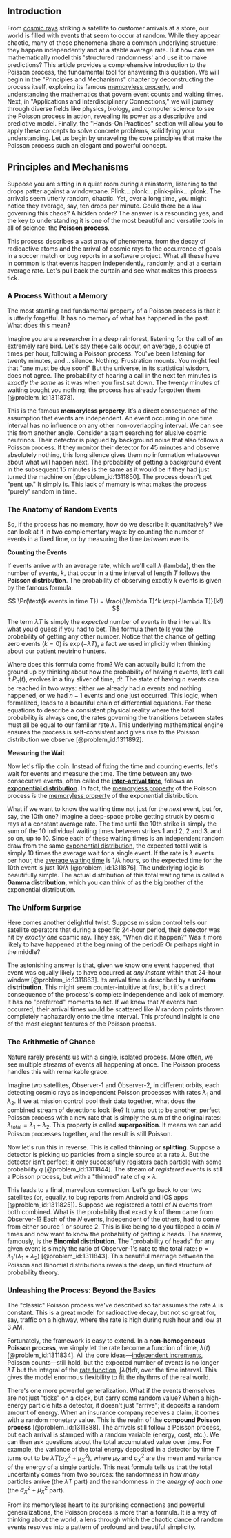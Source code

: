 ## Introduction
From [cosmic rays](@article_id:158047) striking a satellite to customer arrivals at a store, our world is filled with events that seem to occur at random. While they appear chaotic, many of these phenomena share a common underlying structure: they happen independently and at a stable average rate. But how can we mathematically model this 'structured randomness' and use it to make predictions? This article provides a comprehensive introduction to the Poisson process, the fundamental tool for answering this question. We will begin in the "Principles and Mechanisms" chapter by deconstructing the process itself, exploring its famous [memoryless property](@article_id:267355), and understanding the mathematics that govern event counts and waiting times. Next, in "Applications and Interdisciplinary Connections," we will journey through diverse fields like physics, biology, and computer science to see the Poisson process in action, revealing its power as a descriptive and predictive model. Finally, the "Hands-On Practices" section will allow you to apply these concepts to solve concrete problems, solidifying your understanding. Let us begin by unraveling the core principles that make the Poisson process such an elegant and powerful concept.

## Principles and Mechanisms

Suppose you are sitting in a quiet room during a rainstorm, listening to the drops patter against a windowpane. Plink... plonk... plink-plink... plonk. The arrivals seem utterly random, chaotic. Yet, over a long time, you might notice they average, say, ten drops per minute. Could there be a law governing this chaos? A hidden order? The answer is a resounding yes, and the key to understanding it is one of the most beautiful and versatile tools in all of science: the **Poisson process**.

This process describes a vast array of phenomena, from the decay of radioactive atoms and the arrival of cosmic rays to the occurrence of goals in a soccer match or bug reports in a software project. What all these have in common is that events happen independently, randomly, and at a certain average rate. Let's pull back the curtain and see what makes this process tick.

### A Process Without a Memory

The most startling and fundamental property of a Poisson process is that it is utterly forgetful. It has no memory of what has happened in the past. What does this mean?

Imagine you are a researcher in a deep rainforest, listening for the call of an extremely rare bird. Let's say these calls occur, on average, a couple of times per hour, following a Poisson process. You've been listening for twenty minutes, and... silence. Nothing. Frustration mounts. You might feel that "one must be due soon!" But the universe, in its statistical wisdom, does not agree. The probability of hearing a call in the next ten minutes is *exactly the same* as it was when you first sat down. The twenty minutes of waiting bought you nothing; the process has already forgotten them [@problem_id:1311878].

This is the famous **memoryless property**. It’s a direct consequence of the assumption that events are independent. An event occurring in one time interval has no influence on any other non-overlapping interval. We can see this from another angle. Consider a team searching for elusive cosmic neutrinos. Their detector is plagued by background noise that also follows a Poisson process. If they monitor their detector for 45 minutes and observe absolutely nothing, this long silence gives them no information whatsoever about what will happen next. The probability of getting a background event in the subsequent 15 minutes is the same as it would be if they had just turned the machine on [@problem_id:1311850]. The process doesn't get "pent up." It simply is. This lack of memory is what makes the process "purely" random in time.

### The Anatomy of Random Events

So, if the process has no memory, how do we describe it quantitatively? We can look at it in two complementary ways: by counting the number of events in a fixed time, or by measuring the time *between* events.

**Counting the Events**

If events arrive with an average rate, which we'll call $\lambda$ (lambda), then the number of events, $k$, that occur in a time interval of length $T$ follows the **Poisson distribution**. The probability of observing exactly $k$ events is given by the famous formula:

$$
\Pr(\text{k events in time T}) = \frac{(\lambda T)^k \exp(-\lambda T)}{k!}
$$

The term $\lambda T$ is simply the *expected* number of events in the interval. It’s what you’d guess if you had to bet. The formula then tells you the probability of getting any other number. Notice that the chance of getting zero events ($k=0$) is $\exp(-\lambda T)$, a fact we used implicitly when thinking about our patient neutrino hunters.

Where does this formula come from? We can actually build it from the ground up by thinking about how the probability of having $n$ events, let’s call it $P_n(t)$, evolves in a tiny sliver of time, $dt$. The state of having $n$ events can be reached in two ways: either we already had $n$ events and nothing happened, or we had $n-1$ events and one just occurred. This logic, when formalized, leads to a beautiful chain of differential equations. For these equations to describe a consistent physical reality where the total probability is always one, the rates governing the transitions between states must all be equal to our familiar rate $\lambda$. This underlying mathematical engine ensures the process is self-consistent and gives rise to the Poisson distribution we observe [@problem_id:1311892].

**Measuring the Wait**

Now let's flip the coin. Instead of fixing the time and counting events, let's wait for events and measure the time. The time between any two consecutive events, often called the **[inter-arrival time](@article_id:271390)**, follows an **[exponential distribution](@article_id:273400)**. In fact, the [memoryless property](@article_id:267355) of the Poisson process *is* the [memoryless property](@article_id:267355) of the exponential distribution.

What if we want to know the waiting time not just for the *next* event, but for, say, the 10th one? Imagine a deep-space probe getting struck by cosmic rays at a constant average rate. The time until the 10th strike is simply the sum of the 10 individual waiting times between strikes 1 and 2, 2 and 3, and so on, up to 10. Since each of these waiting times is an independent random draw from the same [exponential distribution](@article_id:273400), the expected total wait is simply 10 times the average wait for a single event. If the rate is $\lambda$ events per hour, the [average waiting time](@article_id:274933) is $1/\lambda$ hours, so the expected time for the 10th event is just $10/\lambda$ [@problem_id:1311876]. The underlying logic is beautifully simple. The actual distribution of this total waiting time is called a **Gamma distribution**, which you can think of as the big brother of the exponential distribution.

### The Uniform Surprise

Here comes another delightful twist. Suppose mission control tells our satellite operators that during a specific 24-hour period, their detector was hit by *exactly one* cosmic ray. They ask, "When did it happen?" Was it more likely to have happened at the beginning of the period? Or perhaps right in the middle?

The astonishing answer is that, given we know one event happened, that event was equally likely to have occurred at *any instant* within that 24-hour window [@problem_id:1311863]. Its arrival time is described by a **uniform distribution**. This might seem counter-intuitive at first, but it's a direct consequence of the process's complete independence and lack of memory. It has no "preferred" moments to act. If we knew that $N$ events had occurred, their arrival times would be scattered like $N$ random points thrown completely haphazardly onto the time interval. This profound insight is one of the most elegant features of the Poisson process.

### The Arithmetic of Chance

Nature rarely presents us with a single, isolated process. More often, we see multiple streams of events all happening at once. The Poisson process handles this with remarkable grace.

Imagine two satellites, Observer-1 and Observer-2, in different orbits, each detecting cosmic rays as independent Poisson processes with rates $\lambda_1$ and $\lambda_2$. If we at mission control pool their data together, what does the combined stream of detections look like? It turns out to be another, perfect Poisson process with a new rate that is simply the sum of the original rates: $\lambda_\text{total} = \lambda_1 + \lambda_2$. This property is called **superposition**. It means we can add Poisson processes together, and the result is still Poisson.

Now let's run this in reverse. This is called **thinning** or **splitting**. Suppose a detector is picking up particles from a single source at a rate $\lambda$. But the detector isn't perfect; it only successfully [registers](@article_id:170174) each particle with some probability $q$ [@problem_id:1311844]. The stream of *registered* events is still a Poisson process, but with a "thinned" rate of $q \times \lambda$.

This leads to a final, marvelous connection. Let's go back to our two satellites (or, equally, to bug reports from Android and iOS apps [@problem_id:1311825]). Suppose we registered a total of $N$ events from both combined. What is the probability that exactly $k$ of them came from Observer-1? Each of the $N$ events, independent of the others, had to come from either source 1 or source 2. This is like being told you flipped a coin $N$ times and now want to know the probability of getting $k$ heads. The answer, famously, is the **Binomial distribution**. The "probability of heads" for any given event is simply the ratio of Observer-1's rate to the total rate: $p = \lambda_1 / (\lambda_1 + \lambda_2)$ [@problem_id:1311843]. This beautiful marriage between the Poisson and Binomial distributions reveals the deep, unified structure of probability theory.

### Unleashing the Process: Beyond the Basics

The "classic" Poisson process we've described so far assumes the rate $\lambda$ is constant. This is a great model for radioactive decay, but not so great for, say, traffic on a highway, where the rate is high during rush hour and low at 3 AM.

Fortunately, the framework is easy to extend. In a **non-homogeneous Poisson process**, we simply let the rate become a function of time, $\lambda(t)$ [@problem_id:1311834]. All the core ideas—[independent increments](@article_id:261669), Poisson counts—still hold, but the expected number of events is no longer $\lambda T$ but the integral of the [rate function](@article_id:153683), $\int \lambda(t) dt$, over the time interval. This gives the model enormous flexibility to fit the rhythms of the real world.

There's one more powerful generalization. What if the events themselves are not just "ticks" on a clock, but carry some random value? When a high-energy particle hits a detector, it doesn't just "arrive"; it deposits a random amount of energy. When an insurance company receives a claim, it comes with a random monetary value. This is the realm of the **compound Poisson process** [@problem_id:1311888]. The arrivals still follow a Poisson process, but each arrival is stamped with a random variable (energy, cost, etc.). We can then ask questions about the total accumulated value over time. For example, the variance of the total energy deposited in a detector by time $T$ turns out to be $\lambda T (\sigma_X^2 + \mu_X^2)$, where $\mu_X$ and $\sigma_X^2$ are the mean and variance of the energy of a single particle. This neat formula tells us that the total uncertainty comes from two sources: the randomness in *how many* particles arrive (the $\lambda T$ part) and the randomness in the *energy of each one* (the $\sigma_X^2 + \mu_X^2$ part).

From its memoryless heart to its surprising connections and powerful generalizations, the Poisson process is more than a formula. It is a way of thinking about the world, a lens through which the chaotic dance of random events resolves into a pattern of profound and beautiful simplicity.